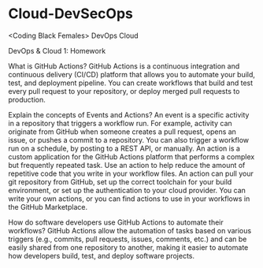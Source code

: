 # Cloud-DevSecOps
&lt;Coding Black Females> DevOps Cloud

DevOps & Cloud 1: Homework

What is GitHub Actions?
GitHub Actions is a continuous integration and continuous delivery (CI/CD) platform that allows you to automate your build, test, and deployment pipeline. You can create workflows that build and test every pull request to your repository, or deploy merged pull requests to production.

Explain the concepts of Events and Actions?
An event is a specific activity in a repository that triggers a workflow run. For example, activity can originate from GitHub when someone creates a pull request, opens an issue, or pushes a commit to a repository. You can also trigger a workflow run on a schedule, by posting to a REST API, or manually.
An action is a custom application for the GitHub Actions platform that performs a complex but frequently repeated task. Use an action to help reduce the amount of repetitive code that you write in your workflow files. An action can pull your git repository from GitHub, set up the correct toolchain for your build environment, or set up the authentication to your cloud provider. You can write your own actions, or you can find actions to use in your workflows in the GitHub Marketplace.

How do software developers use GitHub Actions to automate their workflows?
GitHub Actions allow the automation of tasks based on various triggers (e.g., commits, pull requests, issues, comments, etc.) and can be easily shared from one repository to another, making it easier to automate how developers build, test, and deploy software projects.
